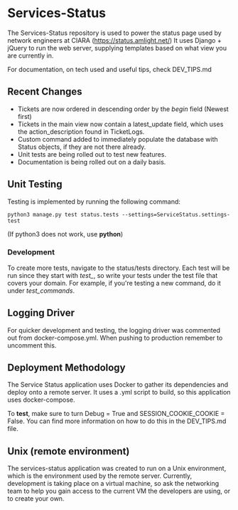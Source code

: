 # Services-Status

The Services-Status repository is used to power the status page used by network engineers at CIARA (https://status.amlight.net/) It uses Django + jQuery to run the web server, supplying templates based on what view you are currently in.

For documentation, on tech used and useful tips, check DEV_TIPS.md

## Recent Changes

- Tickets are now ordered in descending order by the *begin* field (Newest first)
- Tickets in the main view now contain a latest_update field, which uses the action_description found in TicketLogs.
- Custom command added to immediately populate the database with Status objects, if they are not there already.
- Unit tests are being rolled out to test new features.
- Documentation is being rolled out on a daily basis.

## Unit Testing

Testing is implemented by running the following command:
```
python3 manage.py test status.tests --settings=ServiceStatus.settings-test
```
(If python3 does not work, use **python**)

### Development

To create more tests, navigate to the status/tests directory. Each test will be run since they start with *test_*, so write your tests under the test file that covers your domain. For example, if you're testing a new command, do it under *test_commands*.

## Logging Driver

For quicker development and testing, the logging driver was commented out from docker-compose.yml. When pushing to production remember to uncomment this.

## Deployment Methodology

The Service Status application uses Docker to gather its dependencies and deploy onto a remote server. It uses a .yml script to build, so this application uses docker-compose.

To **test**, make sure to turn Debug = True and SESSION_COOKIE_COOKIE = False. You can find more information on how to do this in the DEV_TIPS.md file.

## Unix (remote environment)

The services-status application was created to run on a Unix environment, which is the environment used by the remote server. Currently, development is taking place on a virtual machine, so ask the networking team to help you gain access to the current VM the developers are using, or to create your own. 
